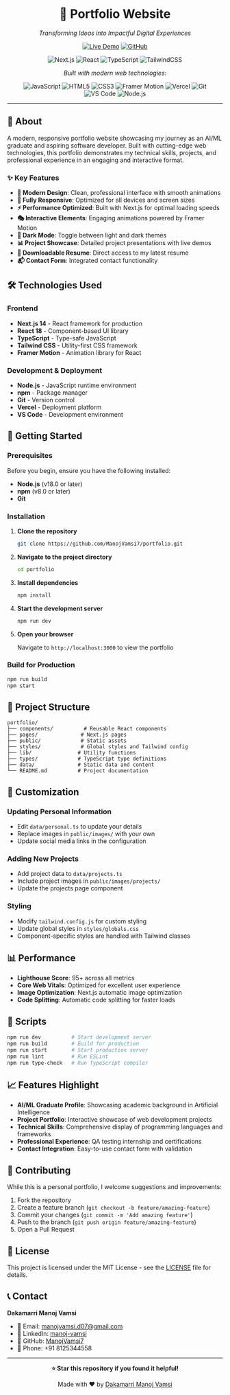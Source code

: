 <div align="center">

# 🚀 Portfolio Website


*Transforming Ideas into Impactful Digital Experiences*

[![Live Demo](https://img.shields.io/badge/Live%20Demo-Visit%20Site-blue?style=for-the-badge)](https://manojvamsid.vercel.app/)
[![GitHub](https://img.shields.io/badge/GitHub-Repository-black?style=for-the-badge&logo=github)](https://github.com/ManojVamsi7/portfolio)

![Next.js](https://img.shields.io/badge/Next.js-000000?style=for-the-badge&logo=next.js&logoColor=white)
![React](https://img.shields.io/badge/React-20232A?style=for-the-badge&logo=react&logoColor=61DAFB)
![TypeScript](https://img.shields.io/badge/TypeScript-3178C6?style=for-the-badge&logo=typescript&logoColor=white)
![TailwindCSS](https://img.shields.io/badge/Tailwind%20CSS-38B2AC?style=for-the-badge&logo=tailwind-css&logoColor=white)

*Built with modern web technologies:*

![JavaScript](https://img.shields.io/badge/JavaScript-F7DF1E?style=flat-square&logo=javascript&logoColor=black)
![HTML5](https://img.shields.io/badge/HTML5-E34F26?style=flat-square&logo=html5&logoColor=white)
![CSS3](https://img.shields.io/badge/CSS3-1572B6?style=flat-square&logo=css3&logoColor=white)
![Framer Motion](https://img.shields.io/badge/Framer%20Motion-0055FF?style=flat-square&logo=framer&logoColor=white)
![Vercel](https://img.shields.io/badge/Vercel-000000?style=flat-square&logo=vercel&logoColor=white)
![Git](https://img.shields.io/badge/Git-F05032?style=flat-square&logo=git&logoColor=white)
![VS Code](https://img.shields.io/badge/VS%20Code-007ACC?style=flat-square&logo=visual-studio-code&logoColor=white)
![Node.js](https://img.shields.io/badge/Node.js-339933?style=flat-square&logo=node.js&logoColor=white)

</div>

---

## 🎯 About

A modern, responsive portfolio website showcasing my journey as an AI/ML graduate and aspiring software developer. Built with cutting-edge web technologies, this portfolio demonstrates my technical skills, projects, and professional experience in an engaging and interactive format.

### ✨ Key Features

- **🎨 Modern Design**: Clean, professional interface with smooth animations
- **📱 Fully Responsive**: Optimized for all devices and screen sizes  
- **⚡ Performance Optimized**: Built with Next.js for optimal loading speeds
- **🎭 Interactive Elements**: Engaging animations powered by Framer Motion
- **🌙 Dark Mode**: Toggle between light and dark themes
- **📊 Project Showcase**: Detailed project presentations with live demos
- **📄 Downloadable Resume**: Direct access to my latest resume
- **📬 Contact Form**: Integrated contact functionality

## 🛠️ Technologies Used

### Frontend
- **Next.js 14** - React framework for production
- **React 18** - Component-based UI library
- **TypeScript** - Type-safe JavaScript
- **Tailwind CSS** - Utility-first CSS framework
- **Framer Motion** - Animation library for React

### Development & Deployment
- **Node.js** - JavaScript runtime environment
- **npm** - Package manager
- **Git** - Version control
- **Vercel** - Deployment platform
- **VS Code** - Development environment

## 🚀 Getting Started

### Prerequisites

Before you begin, ensure you have the following installed:
- **Node.js** (v18.0 or later)
- **npm** (v8.0 or later)
- **Git**

### Installation

1. **Clone the repository**
   ```bash
   git clone https://github.com/ManojVamsi7/portfolio.git
   ```

2. **Navigate to the project directory**
   ```bash
   cd portfolio
   ```

3. **Install dependencies**
   ```bash
   npm install
   ```

4. **Start the development server**
   ```bash
   npm run dev
   ```

5. **Open your browser**
   
   Navigate to `http://localhost:3000` to view the portfolio

### Build for Production

```bash
npm run build
npm start
```

## 📁 Project Structure

```
portfolio/
├── components/          # Reusable React components
├── pages/              # Next.js pages
├── public/             # Static assets
├── styles/             # Global styles and Tailwind config
├── lib/               # Utility functions
├── types/             # TypeScript type definitions
├── data/              # Static data and content
└── README.md          # Project documentation
```

## 🎨 Customization

### Updating Personal Information
- Edit `data/personal.ts` to update your details
- Replace images in `public/images/` with your own
- Update social media links in the configuration

### Adding New Projects
- Add project data to `data/projects.ts`
- Include project images in `public/images/projects/`
- Update the projects page component

### Styling
- Modify `tailwind.config.js` for custom styling
- Update global styles in `styles/globals.css`
- Component-specific styles are handled with Tailwind classes

## 📊 Performance

- **Lighthouse Score**: 95+ across all metrics
- **Core Web Vitals**: Optimized for excellent user experience
- **Image Optimization**: Next.js automatic image optimization
- **Code Splitting**: Automatic code splitting for faster loads

## 🔧 Scripts

```bash
npm run dev          # Start development server
npm run build        # Build for production
npm run start        # Start production server
npm run lint         # Run ESLint
npm run type-check   # Run TypeScript compiler
```

## 📈 Features Highlight

- **AI/ML Graduate Profile**: Showcasing academic background in Artificial Intelligence
- **Project Portfolio**: Interactive showcase of web development projects
- **Technical Skills**: Comprehensive display of programming languages and frameworks
- **Professional Experience**: QA testing internship and certifications
- **Contact Integration**: Easy-to-use contact form with validation

## 🤝 Contributing

While this is a personal portfolio, I welcome suggestions and improvements:

1. Fork the repository
2. Create a feature branch (`git checkout -b feature/amazing-feature`)
3. Commit your changes (`git commit -m 'Add amazing feature'`)
4. Push to the branch (`git push origin feature/amazing-feature`)
5. Open a Pull Request

## 📄 License

This project is licensed under the MIT License - see the [LICENSE](LICENSE) file for details.

## 📞 Contact

**Dakamarri Manoj Vamsi**
- 📧 Email: manojvamsi.d07@gmail.com
- 💼 LinkedIn: [manoj-vamsi](https://linkedin.com/in/manoj-vamsi)
- 🐙 GitHub: [ManojVamsi7](https://github.com/ManojVamsi7)
- 📱 Phone: +91 8125344558

---

<div align="center">

**⭐ Star this repository if you found it helpful!**

Made with ❤️ by [Dakamarri Manoj Vamsi](https://github.com/ManojVamsi7)

</div>
